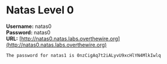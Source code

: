 # Natas Level 0

**Username:** natas0  
**Password:** natas0  
**URL:** [http://natas0.natas.labs.overthewire.org](http://natas0.natas.labs.overthewire.org)

```
The password for natas1 is 0nzCigAq7t2iALyvU9xcHlYN4MlkIwlq
```
